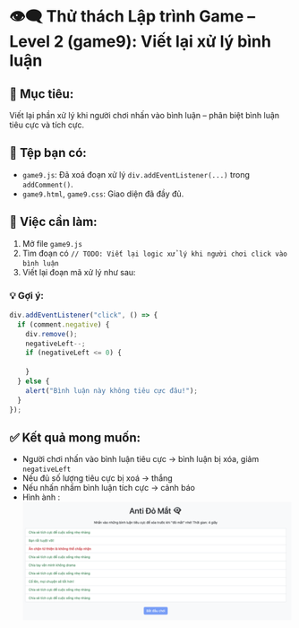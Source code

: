 
# 👁️‍🗨️ Thử thách Lập trình Game – Level 2 (game9): Viết lại xử lý bình luận

## 🧠 Mục tiêu:
Viết lại phần xử lý khi người chơi nhấn vào bình luận – phân biệt bình luận tiêu cực và tích cực.

## 📂 Tệp bạn có:
- `game9.js`: Đã xoá đoạn xử lý `div.addEventListener(...)` trong `addComment()`.
- `game9.html`, `game9.css`: Giao diện đã đầy đủ.

## 🔧 Việc cần làm:
1. Mở file `game9.js`
2. Tìm đoạn có `// TODO: Viết lại logic xử lý khi người chơi click vào bình luận`
3. Viết lại đoạn mã xử lý như sau:

### 💡 Gợi ý:
```js
div.addEventListener("click", () => {
  if (comment.negative) {
    div.remove();
    negativeLeft--;
    if (negativeLeft <= 0) {
     
    }
  } else {
    alert("Bình luận này không tiêu cực đâu!");
  }
});
```

## ✅ Kết quả mong muốn:
- Người chơi nhấn vào bình luận tiêu cực → bình luận bị xóa, giảm `negativeLeft`
- Nếu đủ số lượng tiêu cực bị xoá → thắng
- Nếu nhấn nhầm bình luận tích cực → cảnh báo
- Hình ành : ![alt text](image.png)
